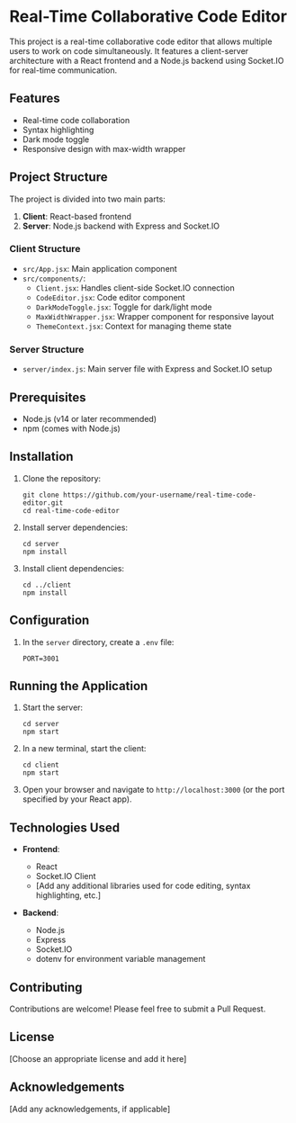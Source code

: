 # Real-Time Collaborative Code Editor

This project is a real-time collaborative code editor that allows multiple users to work on code simultaneously. It features a client-server architecture with a React frontend and a Node.js backend using Socket.IO for real-time communication.

## Features

- Real-time code collaboration
- Syntax highlighting
- Dark mode toggle
- Responsive design with max-width wrapper

## Project Structure

The project is divided into two main parts:

1. **Client**: React-based frontend
2. **Server**: Node.js backend with Express and Socket.IO

### Client Structure

- `src/App.jsx`: Main application component
- `src/components/`:
  - `Client.jsx`: Handles client-side Socket.IO connection
  - `CodeEditor.jsx`: Code editor component
  - `DarkModeToggle.jsx`: Toggle for dark/light mode
  - `MaxWidthWrapper.jsx`: Wrapper component for responsive layout
  - `ThemeContext.jsx`: Context for managing theme state

### Server Structure

- `server/index.js`: Main server file with Express and Socket.IO setup

## Prerequisites

- Node.js (v14 or later recommended)
- npm (comes with Node.js)

## Installation

1. Clone the repository:
   ```
   git clone https://github.com/your-username/real-time-code-editor.git
   cd real-time-code-editor
   ```

2. Install server dependencies:
   ```
   cd server
   npm install
   ```

3. Install client dependencies:
   ```
   cd ../client
   npm install
   ```

## Configuration

1. In the `server` directory, create a `.env` file:
   ```
   PORT=3001
   ```

## Running the Application

1. Start the server:
   ```
   cd server
   npm start
   ```

2. In a new terminal, start the client:
   ```
   cd client
   npm start
   ```

3. Open your browser and navigate to `http://localhost:3000` (or the port specified by your React app).

## Technologies Used

- **Frontend**:
  - React
  - Socket.IO Client
  - [Add any additional libraries used for code editing, syntax highlighting, etc.]

- **Backend**:
  - Node.js
  - Express
  - Socket.IO
  - dotenv for environment variable management

## Contributing

Contributions are welcome! Please feel free to submit a Pull Request.

## License

[Choose an appropriate license and add it here]

## Acknowledgements

[Add any acknowledgements, if applicable]
